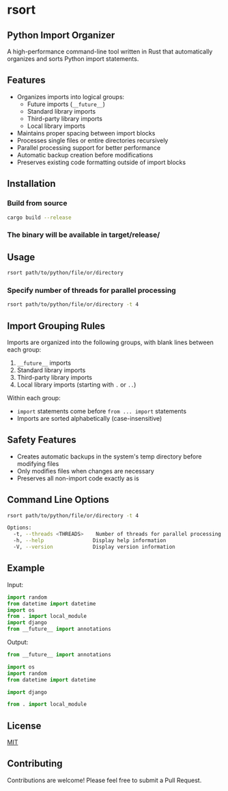 # rsort

## Python Import Organizer

A high-performance command-line tool written in Rust that automatically organizes and sorts Python import statements.

## Features

- Organizes imports into logical groups:
  - Future imports (`__future__`)
  - Standard library imports
  - Third-party library imports
  - Local library imports
- Maintains proper spacing between import blocks
- Processes single files or entire directories recursively
- Parallel processing support for better performance
- Automatic backup creation before modifications
- Preserves existing code formatting outside of import blocks

## Installation

### Build from source
```bash
cargo build --release
```

### The binary will be available in target/release/

## Usage

```bash
rsort path/to/python/file/or/directory
```

### Specify number of threads for parallel processing
```bash
rsort path/to/python/file/or/directory -t 4
```

## Import Grouping Rules

Imports are organized into the following groups, with blank lines between each group:

1. `__future__` imports
2. Standard library imports
3. Third-party library imports
4. Local library imports (starting with `.` or `..`)

Within each group:
- `import` statements come before `from ... import` statements
- Imports are sorted alphabetically (case-insensitive)

## Safety Features

- Creates automatic backups in the system's temp directory before modifying files
- Only modifies files when changes are necessary
- Preserves all non-import code exactly as is

## Command Line Options

```bash
rsort path/to/python/file/or/directory -t 4
```

```bash
Options:
  -t, --threads <THREADS>    Number of threads for parallel processing [default: 4]
  -h, --help                Display help information
  -V, --version             Display version information
```

## Example

Input:
```python
import random
from datetime import datetime
import os
from . import local_module
import django
from __future__ import annotations
```

Output:
```python
from __future__ import annotations

import os
import random
from datetime import datetime

import django

from . import local_module
```

## License

[MIT](LICENSE)

## Contributing

Contributions are welcome! Please feel free to submit a Pull Request.
